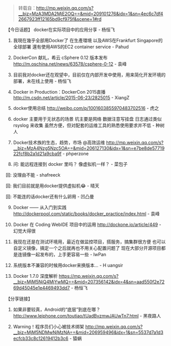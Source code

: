 > 转载自：<http://mp.weixin.qq.com/s?__biz=MzA3MDA2MjE2OQ==&mid=209101276&idx=1&sn=4ec6c7df42667923ff12165bd9cf975f&scene=1#rd>

【今日话题】
docker在实际项目中的应用分享 - 杨恒飞

1. 我現在幾乎全部用Docker了
在生產環境
以及AWS在Frankfurt Singapore的全球部署
還有使用AWS的EC2 container service - Pahud

2. DockerCon 献礼，希云 cSphere 0.12 版本发布 http://m.oschina.net/news/63578/csphere-0-12 - 袁峰

3. 目前我对docker还在观望中，目前仅在内部开发中使用，用来简化开发环境的部署，未在线上使用 - 杨恒飞

4. Docker in Production：DockerCon 2015直播 http://m.csdn.net/article/2015-06-23/2825015 - XiangZ

5. docker使用总结 http://weibo.com/p/1001603855970483702516 - 虎之

6. docker 主要用于无状态的场景
坑主要是网络
数据注意写挂盘
日志通过类似rsyslog 来收集
虽然方便，但对配套的运维工具的熟悉使用要求并不低 - 种树人

7. Docker技术族的生态，趋势，市场 @高效运维 http://mp.weixin.qq.com/s?__biz=MzA4Nzg5Nzc5OA==&mid=206127130&idx=1&sn=e7be8de5771922fcf8b2a1d21a9cba9f - phperzone

8. 问: 能远程连接到 docker 里吗？ 像虚拟机一样？ - 菜包子

回: 没理由不能 - shafreeck

回: 我们目前就是用docker提供虚拟机😂 - 晴天

回: 不能连的话docker还有什么卵用 - 凹凸曼

9. Docker —— 从入门到实践 http://dockerpool.com/static/books/docker_practice/index.html - 袁峰

10. Docker 在 Coding WebIDE 项目中的运用 http://dockone.io/article/449 - 幻觉大得很

11. 我现在还是在测试环境用，最近在做监控项目，搭服务，搞集群很方便
也可以自定义镜像，搞定一个之后就再也不用关心配置问题了
现在大部分开源项目都是连镜像一起发布的，上手更容易一些  - lwPan

12. 系统版本不兼容的时候用docker来换版本… - H uangsir

13. Docker 1.7.0 深度解析 https://mp.weixin.qq.com/s?__biz=MjM5NjQ4MjYwMQ==&mid=207356142&idx=4&sn=aad550f2e7269d45045e1e4469493dd7 - 杨恒飞

【分享链接】

1. 如果非要较真，Android的“底层”到底在哪？ http://www.leiphone.com/toutiao/tUadBvzmwJAUwTn7.html - 黑夜路人

2. Warning！程序员们小心被技术绑架 http://mp.weixin.qq.com/s?__biz=MjM5NDMwNjMzNA==&mid=206959496&idx=1&sn=5537d7a1d3ecfcb33c8c12619412b3c6 - 猿蜗
